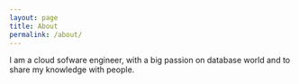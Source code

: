 ```yaml
---
layout: page
title: About
permalink: /about/
---
```


I am a cloud sofware engineer, with a big passion on database world and to share my knowledge with people.

[comment]: # (### Contact me email@domain.com)
